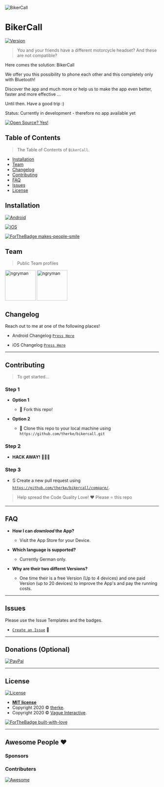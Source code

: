 
![BikerCall](https://github.com/therke/bikercall/blob/master/Pictures/bk.png?raw=true)

# BikerCall 
[![Version](https://badge.fury.io/gh/tterb%2FHyde.svg)](https://badge.fury.io/gh/tterb%2FHyde)


> You and your friends have a different motorcycle headset? And these are not compatible?

Here comes the solution: BikerCall

We offer you this possibility to phone each other and this completely only with Bluetooth! 

Discover the app and much more or help us to make the app even better, faster and more effective ...

Until then. Have a good trip :)  

Status: Currently in development - therefore no app available yet

[![Open Source? Yes!](https://badgen.net/badge/Open%20Source%20%3F/Yes%21/blue?icon=github)](https://github.com/Naereen/badges/)

## Table of Contents

> The Table of Contents of `BikerCall`.

- [Installation](#installation)
- [Team](#team)
- [Changelog](#changelog)
- [Contributing](#contributing)
- [FAQ](#faq)
- [Issues](#issues)
- [License](#license)



## Installation

[![Android](https://encrypted-tbn0.gstatic.com/images?q=tbn%3AANd9GcSpBxqyPKGEpnQfUNtelM7R5eqo9svbdoXBpQ&usqp=CAU)](https://google.com)

[![iOS](https://www.pngkit.com/png/detail/222-2228956_app-store-logo-app-store-icon-white.png)](https://google.com)


[![ForTheBadge makes-people-smile](http://ForTheBadge.com/images/badges/makes-people-smile.svg)](http://ForTheBadge.com)

## Team

> Public Team profiles


<a href="https://github.com/therke"><img src="https://avatars0.githubusercontent.com/u/67833362?s=460&u=78af703692cfbc9f25a578eaeea411367dd328de&v=4" title="ngryman" width="100" height="100"></a>
<a href="https://github.com/PhilWililis"><img src="https://avatars2.githubusercontent.com/u/61602474?s=460&u=5241b6ba44a5b3a43820c609876479fed3eac4d9&v=4" title="ngryman" width="100" height="100"></a>




## Changelog

Reach out to me at one of the following places!

- Android Changelog <a href="https://github.com/therke/bikercall/blob/master/Android/changelog.txt" target="_blank">`Press Here`</a>

- iOS Changelog <a href="https://github.com/therke/bikercall/blob/master/iOS/changelog.txt" target="_blank">`Press Here`</a>

---

## Contributing

> To get started...

### Step 1

- **Option 1**
    - 🍴 Fork this repo!

- **Option 2**
    - 👯 Clone this repo to your local machine using `https://github.com/therke/bikercall.git`

### Step 2

- **HACK AWAY!** 🔨🔨🔨

### Step 3

- 🔃 Create a new pull request using <a href="https://github.com/therke/bikercall/compare/" target="_blank">`https://github.com/therke/bikercall/compare/`</a>.


> Help spread the Code Quality Love! ❤️
> Please ⭐ this repo

---

## FAQ

- **How I can *download* the App?**
    - Visit the App Store for your Device.

- **Which language is supported?**
    - Currently German only.
    
- **Why are their two differnt Versions?**
    - One time their is a free Version (Up to 4 devices) and one paid Version (up to 20 devices) to improve the App's and pay the running costs.


---

## Issues

Please use the Issue Templates and the badges.
- <a href="https://github.com/therke/bikercall/issues" target="_blank">`Create an Issue`</a> 🐛

---

## Donations (Optional)

[![PayPal](https://img.shields.io/badge/paypal-donate-yellow.svg)](https://www.paypal.com/cgi-bin/webscr?cmd=_s-xclick&hosted_button_id=E6RKPR34SH6CU) 


---

## License

[![License](http://img.shields.io/:license-mit-blue.svg?style=flat-square)](http://badges.mit-license.org)

- **[MIT license](http://opensource.org/licenses/mit-license.php)**
- Copyright 2020 © <a href="https://github.com/therke" target="_blank">therke</a>.
- Copyright 2020 © <a href="https://vagueinteractive.com" target="_blank">Vague Interactive</a>.

[![ForTheBadge built-with-love](http://ForTheBadge.com/images/badges/built-with-love.svg)](https://GitHub.com/Naereen/)

---

## Awesome People ❤️

### Sponsors


### Contributers



[![Awesome](https://cdn.rawgit.com/sindresorhus/awesome/d7305f38d29fed78fa85652e3a63e154dd8e8829/media/badge.svg)](https://github.com/sindresorhus/awesome)

